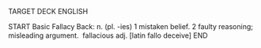 TARGET DECK
ENGLISH

START
Basic
Fallacy
Back: n. (pl. -ies) 1 mistaken belief. 2 faulty reasoning; misleading argument.  fallacious adj. [latin fallo deceive]
END
